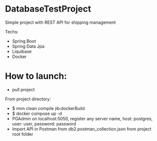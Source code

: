 # DatabaseTestProject
Simple project with REST API for shipping management

Techs:
* Spring Boot
* Spring Data Jpa
* Liquibase
* Docker


# How to launch: 
* pull project

From project directory:
* $ mvn clean compile jib:dockerBuild
* $ docker compose up -d
* PGAdmin on localhost:5050, register any server name, host: postgres, user: user, password: password
* Import API in Postman from db2.postman_collection.json from project root folder
